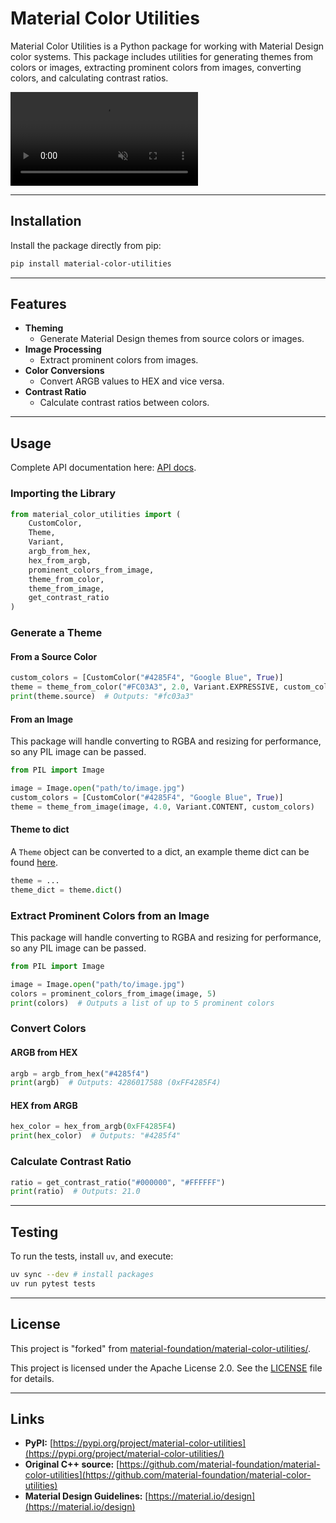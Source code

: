 # Material Color Utilities

Material Color Utilities is a Python package for working with Material Design color systems. This package includes utilities for generating themes from colors or images, extracting prominent colors from images, converting colors, and calculating contrast ratios.

<video autoplay muted loop src="https://user-images.githubusercontent.com/6655696/146014425-8e8e04bc-e646-4cc2-a3e7-97497a3e1b09.mp4" data-canonical-src="https://user-images.githubusercontent.com/6655696/146014425-8e8e04bc-e646-4cc2-a3e7-97497a3e1b09.mp4" class="d-block rounded-bottom-2 width-fit" style="max-width:640px;"></video>

---

## Installation

Install the package directly from pip:

```bash
pip install material-color-utilities
```

---

## Features

- **Theming**
  - Generate Material Design themes from source colors or images.
- **Image Processing**
  - Extract prominent colors from images.
- **Color Conversions**
  - Convert ARGB values to HEX and vice versa.
- **Contrast Ratio**
  - Calculate contrast ratios between colors.

---

## Usage

Complete API documentation here: [API docs](docs/api.md).

### Importing the Library

```python
from material_color_utilities import (
    CustomColor,
    Theme,
    Variant,
    argb_from_hex,
    hex_from_argb,
    prominent_colors_from_image,
    theme_from_color,
    theme_from_image,
    get_contrast_ratio
)
```

### Generate a Theme

#### From a Source Color
```python
custom_colors = [CustomColor("#4285F4", "Google Blue", True)]
theme = theme_from_color("#FC03A3", 2.0, Variant.EXPRESSIVE, custom_colors)
print(theme.source)  # Outputs: "#fc03a3"
```

#### From an Image
This package will handle converting to RGBA and resizing for performance, so any PIL image can be passed.
```python
from PIL import Image

image = Image.open("path/to/image.jpg")
custom_colors = [CustomColor("#4285F4", "Google Blue", True)]
theme = theme_from_image(image, 4.0, Variant.CONTENT, custom_colors)
```

#### Theme to dict
A `Theme` object can be converted to a dict, an example theme dict can be found [here](docs/theme_dict_example.py).
```python
theme = ...
theme_dict = theme.dict()
```

### Extract Prominent Colors from an Image
This package will handle converting to RGBA and resizing for performance, so any PIL image can be passed.
```python
from PIL import Image

image = Image.open("path/to/image.jpg")
colors = prominent_colors_from_image(image, 5)
print(colors)  # Outputs a list of up to 5 prominent colors
```

### Convert Colors

#### ARGB from HEX
```python
argb = argb_from_hex("#4285f4")
print(argb)  # Outputs: 4286017588 (0xFF4285F4)
```

#### HEX from ARGB
```python
hex_color = hex_from_argb(0xFF4285F4)
print(hex_color)  # Outputs: "#4285f4"
```

### Calculate Contrast Ratio
```python
ratio = get_contrast_ratio("#000000", "#FFFFFF")
print(ratio)  # Outputs: 21.0
```

---

## Testing

To run the tests, install `uv`, and execute:

```bash
uv sync --dev # install packages
uv run pytest tests
```

---

## License

This project is "forked" from [material-foundation/material-color-utilities/](https://github.com/material-foundation/material-color-utilities).

This project is licensed under the Apache License 2.0. See the [LICENSE](LICENSE) file for details.

---

## Links

- **PyPI:** [https://pypi.org/project/material-color-utilities](https://pypi.org/project/material-color-utilities/)
- **Original C++ source:** [https://github.com/material-foundation/material-color-utilities](https://github.com/material-foundation/material-color-utilities)
- **Material Design Guidelines:** [https://material.io/design](https://material.io/design)
